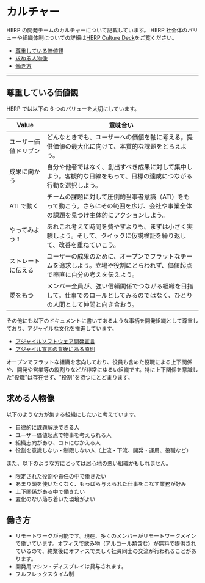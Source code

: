 # カルチャー

HERP の開発チームのカルチャーについて記載しています。
HERP 社全体のバリューや組織体制についての詳細は[HERP Culture Deck](https://culture.herp.co.jp/)をご覧ください。

- [尊重している価値観](#尊重している価値観)
- [求める人物像](#求める人物像)
- [働き方](#働き方)

---

## 尊重している価値観

HERP では以下の 6 つのバリューを大切にしています。

| Value                | 意味合い                                                                                                                                |
| -------------------- | --------------------------------------------------------------------------------------------------------------------------------------- |
| ユーザー価値ドリブン | どんなときでも、ユーザーへの価値を軸に考える。提供価値の最大化に向けて、本質的な課題をとらえよう。                                      |
| 成果に向かう         | 自分や他者ではなく、創出すべき成果に対して集中しよう。客観的な目線をもって、目標の達成につながる行動を選択しよう。                      |
| ATI で動く           | チームの課題に対して圧倒的当事者意識（ATI）をもって動こう。さらにその範囲を広げ、会社や事業全体の課題を見つけ主体的にアクションしよう。 |
| やってみよう ❗️      | あれこれ考えて時間を費やすよりも、まずは小さく実験しよう。そして、クイックに仮説検証を繰り返して、改善を重ねていこう。                  |
| ストレートに伝える   | ユーザーの成果のために、オープンでフラットなチームを追求しよう。立場や役割にとらわれず、価値起点で率直に自分の考えを伝えよう。          |
| 愛をもつ             | メンバー全員が、強い信頼関係でつながる組織を目指して。仕事でのロールとしてみるのではなく、ひとりの人間として仲間と向き合おう。          |

その他にも以下のドキュメントに書いてあるような事柄を開発組織として尊重しており、アジャイルな文化を推進しています。

- [アジャイルソフトウェア開発宣言](https://agilemanifesto.org/iso/ja/manifesto.html)
- [アジャイル宣言の背後にある原則](https://agilemanifesto.org/iso/ja/principles.html)

オープンでフラットな組織を志向しており、役員も含めた役職による上下関係や、開発や営業等の縦割りなどが非常にゆるい組織です。特に上下関係を意識した"役職"は存在せず、"役割"を持つにとどまります。

## 求める人物像

以下のような方が集まる組織にしたいと考えています。

- 自律的に課題解決できる人
- ユーザー価値起点で物事を考えられる人
- 組織志向があり、コトにむかえる人
- 役割を意識しない・制限しない人（上流・下流、開発・運用、役職など）

また、以下のような方にとっては居心地の悪い組織かもしれません。

- 限定された役割や責任の中で働きたい
- あまり頭を使いたくなく、もっぱら与えられた仕事をこなす業務が好み
- 上下関係がある中で働きたい
- 変化のない落ち着いた環境がよい

## 働き方

- リモートワークが可能です。現在、多くのメンバーがリモートワークメインで働いています。オフィスで飲み物（アルコール類含む）が無料で提供されているので、終業後にオフィスで楽しく社員同士の交流が行われることがあります。
- 開発用マシン・ディスプレイは貸与されます。
- フルフレックスタイム制
